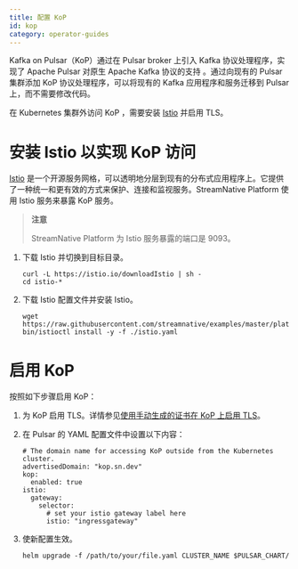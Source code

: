 ```yaml
---
title: 配置 KoP
id: kop
category: operator-guides
---
```


Kafka on Pulsar（KoP）通过在 Pulsar broker 上引入 Kafka 协议处理程序，实现了 Apache Pulsar 对原生 Apache Kafka 协议的支持 。通过向现有的 Pulsar 集群添加 KoP 协议处理程序，可以将现有的 Kafka 应用程序和服务迁移到 Pulsar 上，而不需要修改代码。

在 Kubernetes 集群外访问 KoP ，需要安装 [Istio](https://istio.io/latest/about/service-mesh/) 并启用 TLS。

# 安装 Istio 以实现 KoP 访问

[Istio](https://istio.io/latest/about/service-mesh/) 是一个开源服务网格，可以透明地分层到现有的分布式应用程序上。它提供了一种统一和更有效的方式来保护、连接和监视服务。StreamNative Platform 使用 Istio 服务来暴露 KoP 服务。

> **注意**
> 
> StreamNative Platform 为 Istio 服务暴露的端口是 9093。

1. 下载 Istio 并切换到目标目录。

    ```
    curl -L https://istio.io/downloadIstio | sh -
    cd istio-*
    ```

2. 下载 Istio 配置文件并安装 Istio。

    ```
    wget https://raw.githubusercontent.com/streamnative/examples/master/platform/istio.yaml
    bin/istioctl install -y -f ./istio.yaml
    ```

# 启用 KoP

按照如下步骤启用 KoP：

1. 为 KoP 启用 TLS。详情参见[使用手动生成的证书在 KoP 上启用 TLS](/operator-guides/configure/security/network-encryption/tls-proxy.md#使用手动生成的证书在-kop-上启用-tls)。

2. 在 Pulsar 的 YAML 配置文件中设置以下内容：

    ```
    # The domain name for accessing KoP outside from the Kubernetes cluster.
    advertisedDomain: "kop.sn.dev"
    kop:
      enabled: true
    istio:
      gateway:
        selector:
          # set your istio gateway label here
          istio: "ingressgateway"
    ```

3. 使新配置生效。

    ```
    helm upgrade -f /path/to/your/file.yaml CLUSTER_NAME $PULSAR_CHART/
    ```
